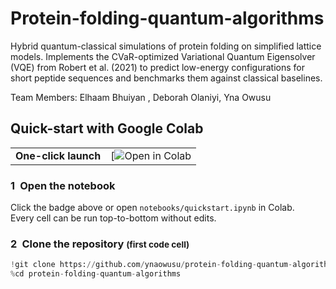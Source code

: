 # Protein-folding-quantum-algorithms
Hybrid quantum-classical simulations of protein folding on simplified lattice models. Implements the CVaR-optimized Variational Quantum Eigensolver (VQE) from Robert et al. (2021) to predict low-energy configurations for short peptide sequences and benchmarks them against classical baselines.

Team Members: Elhaam Bhuiyan , Deborah Olaniyi, Yna Owusu

##  Quick-start with Google Colab

| | |
|---|---|
| **One-click launch** | [![Open in Colab](https://colab.research.google.com/drive/1wJ_bPFCPCLP0OlPeXSkbBh6xQvG39UBv) |

### 1 Open the notebook
Click the badge above or open `notebooks/quickstart.ipynb` in Colab.  
Every cell can be run top-to-bottom without edits.

### 2 Clone the repository <small>(first code cell)</small>
```python
!git clone https://github.com/ynaowusu/protein-folding-quantum-algorithms.git
%cd protein-folding-quantum-algorithms



